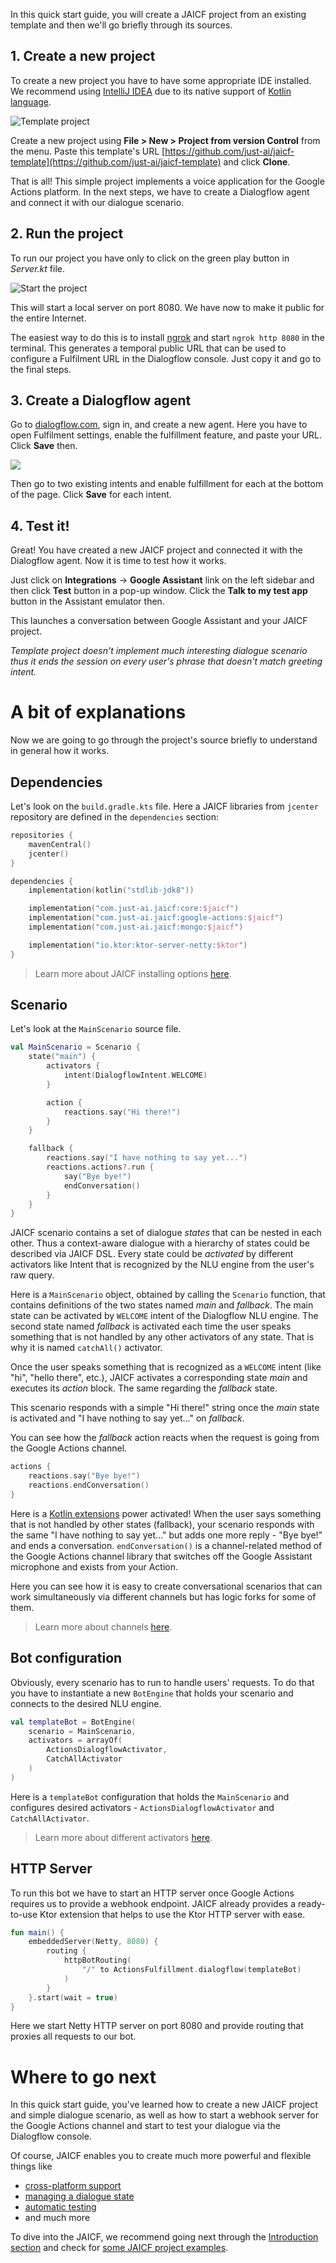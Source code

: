 In this quick start guide, you will create a JAICF project from an existing template and then we'll go briefly through its sources.

## 1. Create a new project

To create a new project you have to have some appropriate IDE installed. We recommend using [IntelliJ IDEA](https://www.jetbrains.com/idea/) due to its native support of [Kotlin language](https://kotlinlang.org/).

![Template project](https://i.imgur.com/NWOoEY2.png)

Create a new project using **File > New > Project from version Control** from the menu.
Paste this template's URL [https://github.com/just-ai/jaicf-template](https://github.com/just-ai/jaicf-template) and click **Clone**.

That is all! This simple project implements a voice application for the Google Actions platform.
In the next steps, we have to create a Dialogflow agent and connect it with our dialogue scenario.

## 2. Run the project

To run our project you have only to click on the green play button in _Server.kt_ file.

![Start the project](https://i.imgur.com/HDFdy6t.gif)

This will start a local server on port 8080. We have now to make it public for the entire Internet.

The easiest way to do this is to install [ngrok](https://ngrok.com) and start `ngrok http 8080` in the terminal.
This generates a temporal public URL that can be used to configure a Fulfilment URL in the Dialogflow console.
Just copy it and go to the final steps.

## 3. Create a Dialogflow agent

Go to [dialogflow.com](https://dialogflow.com), sign in, and create a new agent.
Here you have to open Fulfilment settings, enable the fulfillment feature, and paste your URL. Click **Save** then.

![](https://i.imgur.com/TiPQVlm.png)

Then go to two existing intents and enable fulfillment for each at the bottom of the page. Click **Save** for each intent.

## 4. Test it!

Great! You have created a new JAICF project and connected it with the Dialogflow agent.
Now it is time to test how it works.

Just click on **Integrations** -> **Google Assistant** link on the left sidebar and then click **Test** button in a pop-up window. Click the **Talk to my test app** button in the Assistant emulator then.

This launches a conversation between Google Assistant and your JAICF project.

_Template project doesn't implement much interesting dialogue scenario thus it ends the session on every user's phrase that doesn't match greeting intent._

# A bit of explanations

Now we are going to go through the project's source briefly to understand in general how it works.

## Dependencies

Let's look on the `build.gradle.kts` file. Here a JAICF libraries from `jcenter` repository are defined in the `dependencies` section:

```kotlin
repositories {
    mavenCentral()
    jcenter()
}

dependencies {
    implementation(kotlin("stdlib-jdk8"))

    implementation("com.just-ai.jaicf:core:$jaicf")
    implementation("com.just-ai.jaicf:google-actions:$jaicf")
    implementation("com.just-ai.jaicf:mongo:$jaicf")

    implementation("io.ktor:ktor-server-netty:$ktor")
}
```

> Learn more about JAICF installing options [here](Installing).

## Scenario

Let's look at the `MainScenario` source file.

```kotlin
val MainScenario = Scenario {
    state("main") {
        activators {
            intent(DialogflowIntent.WELCOME)
        }

        action {
            reactions.say("Hi there!")
        }
    }

    fallback {
        reactions.say("I have nothing to say yet...")
        reactions.actions?.run {
            say("Bye bye!")
            endConversation()
        }
    }
}
```

JAICF scenario contains a set of dialogue _states_ that can be nested in each other.
Thus a context-aware dialogue with a hierarchy of states could be described via JAICF DSL.
Every state could be _activated_ by different activators like Intent that is recognized by the NLU engine from the user's raw query.

Here is a `MainScenario` object, obtained by calling the `Scenario` function, that contains definitions of the two states named _main_ and _fallback_.
The main state can be activated by `WELCOME` intent of the Dialogflow NLU engine. The second state named _fallback_ is activated each time the user speaks something that is not handled by any other activators of any state. That is why it is named `catchAll()` activator.

Once the user speaks something that is recognized as a `WELCOME` intent (like "hi", "hello there", etc.), JAICF activates a corresponding state _main_ and executes its _action_ block. The same regarding the _fallback_ state.

This scenario responds with a simple "Hi there!" string once the _main_ state is activated and "I have nothing to say yet..." on _fallback_.

You can see how the _fallback_ action reacts when the request is going from the Google Actions channel.

```kotlin
actions {
    reactions.say("Bye bye!")
    reactions.endConversation()
}
```

Here is a [Kotlin extensions](https://kotlinlang.org/docs/reference/extensions.html) power activated!
When the user says something that is not handled by other states (fallback), your scenario responds with the same "I have nothing to say yet..." but adds one more reply - "Bye bye!" and ends a conversation.
`endConversation()` is a channel-related method of the Google Actions channel library that switches off the Google Assistant microphone and exists from your Action.

Here you can see how it is easy to create conversational scenarios that can work simultaneously via different channels but has logic forks for some of them.

> Learn more about channels [here](Channels).

## Bot configuration

Obviously, every scenario has to run to handle users' requests.
To do that you have to instantiate a new `BotEngine` that holds your scenario and connects to the desired NLU engine.

```kotlin
val templateBot = BotEngine(
    scenario = MainScenario,
    activators = arrayOf(
        ActionsDialogflowActivator,
        CatchAllActivator
    )
)
```

Here is a `templateBot` configuration that holds the `MainScenario` and configures desired activators - `ActionsDialogflowActivator` and `CatchAllActivator`.

> Learn more about different activators [here](Natural-Language-Understanding).

## HTTP Server

To run this bot we have to start an HTTP server once Google Actions requires us to provide a webhook endpoint.
JAICF already provides a ready-to-use Ktor extension that helps to use the Ktor HTTP server with ease.

```kotlin
fun main() {
    embeddedServer(Netty, 8080) {
        routing {
            httpBotRouting(
                "/" to ActionsFulfillment.dialogflow(templateBot)
            )
        }
    }.start(wait = true)
}
```

Here we start Netty HTTP server on port 8080 and provide routing that proxies all requests to our bot.

# Where to go next

In this quick start guide, you've learned how to create a new JAICF project and simple dialogue scenario, as well as how to start a webhook server for the Google Actions channel and start to test your dialogue via the Dialogflow console.

Of course, JAICF enables you to create much more powerful and flexible things like 

* [cross-platform support](Channels)
* [managing a dialogue state](Scenario-DSL)
* [automatic testing](Testing)
* and much more

To dive into the JAICF, we recommend going next through the [Introduction section](Introduction) and check for [some JAICF project examples](https://github.com/just-ai/jaicf-kotlin/tree/master/examples).